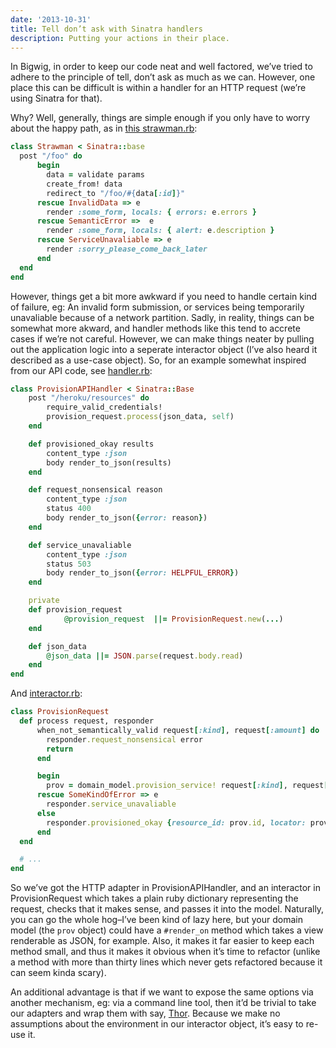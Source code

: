 ```yaml
---
date: '2013-10-31'
title: Tell don’t ask with Sinatra handlers
description: Putting your actions in their place.
---
```

In Bigwig, in order to keep our code neat and well factored, we’ve tried
to adhere to the principle of tell, don’t ask as much as we can.
However, one place this can be difficult is within a handler for an HTTP
request (we’re using Sinatra for that).

Why? Well, generally, things are simple enough if you only have to worry
about the happy path, as in [this
strawman.rb](https://gist.github.com/cstorey/3b08f95add9f166e3211#file-strawman-rb):

```ruby
class Strawman < Sinatra::base
  post "/foo" do
      begin
        data = validate params
        create_from! data
        redirect_to "/foo/#{data[:id]}"
      rescue InvalidData => e
        render :some_form, locals: { errors: e.errors }
      rescue SemanticError =>  e
        render :some_form, locals: { alert: e.description }
      rescue ServiceUnavaliable => e
        render :sorry_please_come_back_later
      end
  end
end
```

However, things get a bit more awkward if you need to handle certain
kind of failure, eg: An invalid form submission, or services being
temporarily unavaliable because of a network partition. Sadly, in
reality, things can be somewhat more akward, and handler methods like
this tend to accrete cases if we’re not careful. However, we can make
things neater by pulling out the application logic into a seperate
interactor object (I’ve also heard it described as a use-case object).
So, for an example somewhat inspired from our API code, see
[handler.rb](https://gist.github.com/cstorey/3b08f95add9f166e3211#file-handler-rb):

```ruby
class ProvisionAPIHandler < Sinatra::Base
    post "/heroku/resources" do
        require_valid_credentials!
        provision_request.process(json_data, self)
    end

    def provisioned_okay results
        content_type :json
        body render_to_json(results)
    end

    def request_nonsensical reason
        content_type :json
        status 400
        body render_to_json({error: reason})
    end

    def service_unavaliable
        content_type :json
        status 503
        body render_to_json({error: HELPFUL_ERROR})
    end

    private
    def provision_request
            @provision_request  ||= ProvisionRequest.new(...)
    end

    def json_data
        @json_data ||= JSON.parse(request.body.read)
    end
end
```

And [interactor.rb](https://gist.github.com/cstorey/3b08f95add9f166e3211#file-interactor-rb):

```ruby
class ProvisionRequest
  def process request, responder
      when_not_semantically_valid request[:kind], request[:amount] do |error|
        responder.request_nonsensical error
        return
      end

      begin
        prov = domain_model.provision_service! request[:kind], request[:amount]
      rescue SomeKindOfError => e
        responder.service_unavaliable
      else
        responder.provisioned_okay {resource_id: prov.id, locator: prov.location}
      end
  end

  # ...
end
```

So we’ve got the HTTP adapter in ProvisionAPIHandler, and an interactor
in ProvisionRequest which takes a plain ruby dictionary representing the
request, checks that it makes sense, and passes it into the model.
Naturally, you can go the whole hog–I’ve been kind of lazy here, but
your domain model (the `prov` object) could have a `#render_on` method
which takes a view renderable as JSON, for example. Also, it makes it
far easier to keep each method small, and thus it makes it obvious when
it’s time to refactor (unlike a method with more than thirty lines which
never gets refactored because it can seem kinda scary).

An additional advantage is that if we want to expose the same options
via another mechanism, eg: via a command line tool, then it’d be trivial
to take our adapters and wrap them with say,
[Thor](https://github.com/erikhuda/thor). Because we make no assumptions
about the environment in our interactor object, it’s easy to re-use it.
